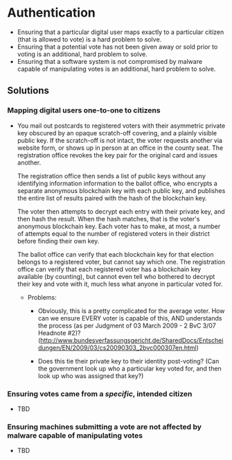# Authentication

* Ensuring that a particular digital user maps exactly to a particular citizen
  (that is allowed to vote) is a hard problem to solve.
* Ensuring that a potential vote has not been given away or sold prior to
  voting is an additional, hard problem to solve. 
* Ensuring that a software system is not compromised by malware capable of
  manipulating votes is an additional, hard problem to solve.

## Solutions

### Mapping digital users one-to-one to citizens

* You mail out postcards to registered voters with their asymmetric private
  key obscured by an opaque scratch-off covering, and a plainly visible
  public key. If the scratch-off is not intact, the voter requests another via
  website form, or shows up in person at an office in the county seat. The
  registration office revokes the key pair for the original card and issues
  another.

  The registration office then sends a list of public keys without any
  identifying information information to the ballot office, who encrypts a
  separate anonymous blockchain key with each public key, and publishes the
  entire list of results paired with the hash of the blockchain key.

  The voter then attempts to decrypt each entry with their private key, and
  then hash the result. When the hash matches, that is the voter's anonymous
  blockchain key. Each voter has to make, at most, a number of attempts equal
  to the number of registered voters in their district before finding their own
  key.

  The ballot office can verify that each blockchain key for that election
  belongs to a registered voter, but cannot say which one. The registration
  office can verify that each registered voter has a blockchain key available
  (by counting), but cannot even tell who bothered to decrypt their key and
  vote with it, much less what anyone in particular voted for.

  * Problems:

    * Obviously, this is a pretty complicated for the average voter. How can we
      ensure EVERY voter is capable of this, AND understands the process (as
      per Judgment of 03 March 2009 - 2 BvC 3/07 Headnote #2)?
      (http://www.bundesverfassungsgericht.de/SharedDocs/Entscheidungen/EN/2009/03/cs20090303_2bvc000307en.html)

    * Does this tie their private key to their identity post-voting? (Can the
      government look up who a particular key voted for, and then look up who
      was assigned that key?)

### Ensuring votes came from a _specific_, intended citizen

* TBD

### Ensuring machines submitting a vote are not affected by malware capable of manipulating votes

* TBD
